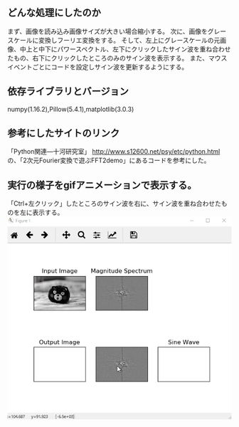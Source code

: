 どんな処理にしたのか
-------------------
まず、画像を読み込み画像サイズが大きい場合縮小する。
次に、画像をグレースケールに変換しフーリエ変換をする。
そして、左上にグレースケールの元画像、中上と中下にパワースペクトル、左下にクリックしたサイン波を重ね合わせたもの、右下にクリックしたところのみのサイン波を表示する。
また、マウスイベントごとにコードを設定しサイン波を更新するようにする。

依存ライブラリとバージョン
-------------------
numpy(1.16.2),Pillow(5.4.1),matplotlib(3.0.3)

参考にしたサイトのリンク
-------------------
「Python関連―十河研究室」
http://www.s12600.net/psy/etc/python.html
の、「2次元Fourier変換で遊ぶFFT2demo」にあるコードを参考にした。

実行の様子をgifアニメーションで表示する。
-------------------
「Ctrl+左クリック」したところのサイン波を右に、サイン波を重ね合わせたものを左に表示する。
![report](report3.gif)

